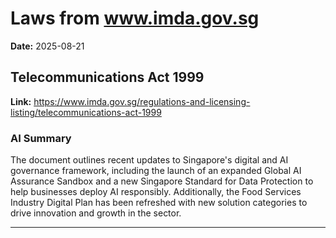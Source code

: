 # Laws from www.imda.gov.sg
**Date:** 2025-08-21

## Telecommunications Act 1999
**Link:** https://www.imda.gov.sg/regulations-and-licensing-listing/telecommunications-act-1999

### AI Summary
The document outlines recent updates to Singapore's digital and AI governance framework, including the launch of an expanded Global AI Assurance Sandbox and a new Singapore Standard for Data Protection to help businesses deploy AI responsibly. Additionally, the Food Services Industry Digital Plan has been refreshed with new solution categories to drive innovation and growth in the sector.

---

